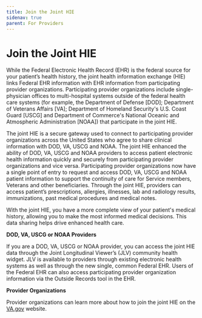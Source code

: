 ```yaml
---
title: Join the Joint HIE
sidenav: true
parent: For Providers
---
```

# Join the Joint HIE

While the Federal Electronic Health Record (EHR) is the federal source for your patient’s health history, the joint health information exchange (HIE) links Federal EHR information with EHR information from participating provider organizations. Participating provider organizations include single-physician offices to multi-hospital systems outside of the federal health care systems (for example, the Department of Defense [DOD]; Department of Veterans Affairs [VA]; Department of Homeland Security's U.S. Coast Guard [USCG] and Department of Commerce's National Oceanic and Atmospheric Administration [NOAA]) that participate in the joint HIE.

The joint HIE is a secure gateway used to connect to participating provider organizations across the United States who agree to share clinical information with DOD, VA, USCG and NOAA. The joint HIE enhanced the ability of DOD, VA, USCG and NOAA providers to access patient electronic health information quickly and securely from participating provider organizations and vice versa. Participating provider organizations now have a single point of entry to request and access DOD, VA, USCG and NOAA patient information to support the continuity of care for Service members, Veterans and other beneficiaries. Through the joint HIE, providers can access patient’s prescriptions, allergies, illnesses, lab and radiology results, immunizations, past medical procedures and medical notes.

With the joint HIE, you have a more complete view of your patient's medical history, allowing you to make the most informed medical decisions. This data sharing helps drive enhanced health care.

**DOD, VA, USCG or NOAA Providers**

If you are a DOD, VA, USCG or NOAA provider, you can access the joint HIE data through the Joint Longitudinal Viewer’s (JLV) community health widget. JLV is available to providers through existing electronic health systems as well as through the new single, common Federal EHR. Users of the Federal EHR can also access participating provider organization information via the Outside Records tool in the EHR. 

**Provider Organizations**

Provider organizations can learn more about how to join the joint HIE on the [VA.gov](https://www.va.gov/VHIE/Why_Partner_with_VHIE.asp) website.
